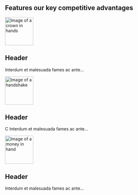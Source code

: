 <section id="abb-cross-promotion" class="bg-secondary hide-on-ios hide-on-android">
  <div class="container content">
    <div class="phablet-width">
      <h2>
        Features <span class="avoid-wrap">our key competitive advantages</span>
      </h2>
    </div>

</ul>
    </div>
  </div>
</div>
<div class="item-group container content">
  <div class="row">
    <div class="column one-third">
      <img
        height="93"
        width="93"
        src="/img/crowninhands-illustration.svg?000000001"
        alt="Image of a crown in hands">
      <h2 class="h3">Header</h2>
      <p>Interdum et malesuada fames ac ante...</p>
    </div>
    <div class="column one-third">
      <img
        height="93"
        width="93"
        src="/img/handshake-illustration.svg?000000002"
        alt="Image of a handshake">
      <h2 class="h3">Header</h2>
      <p>С Interdum et malesuada fames ac ante...</p>
    </div>
    <div class="column one-third">
      <img
        height="93"
        width="93"
        src="/img/money-illustration.svg?000000003"
        alt="Image of a money in hand">
      <h2 class="h3">Header</h2>
      <p> Interdum et malesuada fames ac ante...</p>
    </div>
  </div>
</div>
